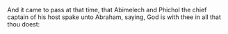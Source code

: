 And it came to pass at that time, that Abimelech and Phichol the chief captain of his host spake unto Abraham, saying, God is with thee in all that thou doest:
